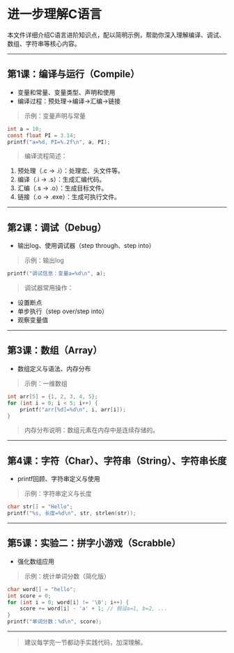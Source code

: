 # 进一步理解C语言

本文件详细介绍C语言进阶知识点，配以简明示例，帮助你深入理解编译、调试、数组、字符串等核心内容。

---

## 第1课：编译与运行（Compile）

- 变量和常量、变量类型、声明和使用
- 编译过程：预处理→编译→汇编→链接

> 示例：变量声明与常量

```c
int a = 10;
const float PI = 3.14;
printf("a=%d, PI=%.2f\n", a, PI);
```

> 编译流程简述：

1. 预处理（.c → .i）：处理宏、头文件等。
2. 编译（.i → .s）：生成汇编代码。
3. 汇编（.s → .o）：生成目标文件。
4. 链接（.o → .exe）：生成可执行文件。

---

## 第2课：调试（Debug）

- 输出log、使用调试器（step through、step into）

> 示例：输出log

```c
printf("调试信息：变量a=%d\n", a);
```

> 调试器常用操作：

- 设置断点
- 单步执行（step over/step into）
- 观察变量值

---

## 第3课：数组（Array）

- 数组定义与语法、内存分布

> 示例：一维数组

```c
int arr[5] = {1, 2, 3, 4, 5};
for (int i = 0; i < 5; i++) {
    printf("arr[%d]=%d\n", i, arr[i]);
}
```

> 内存分布说明：数组元素在内存中是连续存储的。

---

## 第4课：字符（Char）、字符串（String）、字符串长度

- printf回顾、字符串定义与使用

> 示例：字符串定义与长度

```c
char str[] = "Hello";
printf("%s, 长度=%d\n", str, strlen(str));
```

---

## 第5课：实验二：拼字小游戏（Scrabble）

- 强化数组应用

> 示例：统计单词分数（简化版）

```c
char word[] = "hello";
int score = 0;
for (int i = 0; word[i] != '\0'; i++) {
    score += word[i] - 'a' + 1; // 假设a=1, b=2, ...
}
printf("单词分数：%d\n", score);
```

---

> 建议每学完一节都动手实践代码，加深理解。
